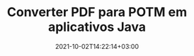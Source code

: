 ---
############################# Static ############################
layout: "autogen-gist"
date: 2021-10-02T14:22:14+03:00
draft: false
path: "pt/total/java/conversion/pdf-to-potm/"
other_out_formats: "DOC DOCX DOCM DOT DOTX DOTM TXT RTF HTML HTM MHTML MHT XLS XLSX XLSM XLSB XLT XLTX XLTM XLAM CSV TSV DIF SXC FODS PPT PPTX PPTM PPS PPSX PPSM POT POTX POTM ODT OTT OTP ODP ODS EMZ WMZ SVG SVGZ XPS TEX DCM WMF EMF BMP PNG GIF JPEG TIFF ICO WEBP JP2 TGA PSB PSD EPUB MD DICOM FODP JPG"
ad_headline: "Converter PDF para POTM | Java"
ad_description: "A solução de conversão de documentos PDF para POTM mais precisa para aplicativos Java."

############################# Head ############################
head_title: "Converter PDF para POTM em Java – API de conversão de PDF"
head_description: "Converta PDF para POTM em aplicativos Java. API de conversão rápida e precisa de PDF para POTM para Java para converter PDF em documentos, imagens e mais de 100 outros formatos de arquivo."

############################# Header ############################
title: "Converter PDF para POTM em aplicativos Java"
description: "Converta arquivos PDF para POTM em aplicativos Java usando recursos flexíveis de conversão de documentos para manipular a aparência do formato do documento convertido. Converta facilmente todo o documento de uma só vez ou escolha páginas específicas do arquivo PDF com base nos números de página ou intervalos de páginas seletivos e converta para uma ampla variedade de formatos de documentos suportados, como documentos de processamento de texto, planilhas do Excel, apresentações do PowerPoint, Photoshop, eBook, web e imagens."

############################# SubMenu ############################
submenu:
    enable: false

############################# Content ############################
content:
    enable: true
    block:
    - title_left: "Como converter PDF para POTM em Java"
      content_left: |
          Execute arquivos PDF para conversão de arquivos POTM em Java usando três etapas simples. Usando o exemplo de código abaixo - visualize o documento convertido como está ou renderize-o para visualizar como um arquivo HTML sem instalar nenhum software externo.

          -   Crie uma nova instância da classe **Converter** e carregue o arquivo PDF
          -   Defina **ConvertOptions** para o tipo de arquivo POTM
          -   Chame o método **Convert** da instância de classe **Converter** para conversão em POTM
          -   Definir opções para visualizador de HTML
          -   Crie o objeto **Viewer** para visualizar o POTM convertido como HTML
          
      title_right: "Instruções de download e instalação"
      content_right: |
          Você precisa dos namespaces `GroupDocs.Conversion` e `GroupDocs.Viewer` para converter entre mais de 100 documentos e formatos de arquivo de imagem como PDF, Microsoft Word, Excel, PowerPoint, Project, Visio, Outlook, HTML e diagramas. Explore outras [APIs Java para documentos do Office](https://products.conholdate.com/total/java/) oferecidas pela Conholdate.Total.
          
          Obtenha os respectivos arquivos de montagem do [Transferências](https://downloads.conholdate.com/total/java) ou busque o pacote inteiro do [Maven](https://repository.conholdate.com/webapp/#/artifacts/browse/tree/General/repo) para adicionar `Conholdate.Total` diretamente em sua área de trabalho.
          
      gisthash: "1b2b5b5a97415ef538ac358347f27174"
      gistfile: "pdf-to-word-conversion-in-java-and-html-viewer.java"

    - title_left: "Converter PDF para documentos do Word em Java"
      content_left: |
          Fica mais fácil converter de PDF para um documento do Word em aplicativos baseados em Java com APIs Conholdate.Total. O arquivo PDF se transforma perfeitamente em um arquivo Word (DOCX) e oferece suporte a um conjunto adicional de recursos de formatação de documentos para personalizar o layout do arquivo de saída para atender às suas necessidades. Você pode editar facilmente o conteúdo, como texto, tabelas, imagens e listas do documento Word convertido.

          -   Crie uma nova instância da classe **Converter** e carregue **PDF** como arquivo de entrada
          -   Instancie **WordProcessingConvertOptions** como a opção de conversão
          -   Chame o método **Convert** da instância de classe **Converter** para conversão em **DOCX**
          
      title_right: "Extração de informações do documento de origem"
      content_right: |
          O recurso de extração de informações de documentos não apenas permite obter as informações básicas sobre o arquivo do documento de origem, mas também suporta a extração de algumas informações valiosas específicas do formato de arquivo, como datas de início e término de um arquivo do Microsoft Project, quaisquer restrições de impressão em um documento PDF, lista de pastas incluídas em um arquivo de dados do Outlook etc.

          Converta formatos de arquivo de documentos populares em diferentes sistemas operacionais, como Windows, Linux ou macOS, enquanto usa ambientes de desenvolvimento como NetBeans, IntelliJ IDEA e Eclipse.
          
      gisthash: "1b2b5b5a97415ef538ac358347f27174"
      gistfile: "pdf-to-word-conversion.java"

    - title_left: "Converter PDF para Excel em Java"
      content_left: |
          Transforme planilhas de PDF em Excel usando algumas linhas de código Java. O conteúdo de um arquivo PDF é convertido em linhas e colunas de uma planilha do Excel que pode ser editada facilmente conforme sua necessidade. Um arquivo PDF pode ser convertido nesses formatos de planilha (XLS, XLSX, XLSM, XLSB, XLTX, XLT), OpenDocument (ODS, OTS) e Apple iWork Numbers.

          -   Crie uma nova instância da classe **Converter** e carregue **PDF** como arquivo de entrada
          -   Instancie **SpreadsheetConvertOptions** como a opção de conversão
          -   Chame o método **Convert** da instância de classe **Converter** para conversão em **XLSX**
        
      title_right: "Cache de resultados de documentos convertidos"
      content_right: |
          Em alguns casos, o tamanho do documento convertido é maior e leva tempo para ser convertido. A biblioteca de conversão de documentos oferece o recurso de cache para gerenciar com eficiência tais situações e acelerar o processo de conversão repetitivo. Habilite a interface ICache para trabalhar com implementação de cache personalizada usando o ponto de extensão e controle a conversão de cache, como preferir.

          O resultado da conversão é salvo na unidade local por padrão, mas qualquer tipo de armazenamento em cache pode ser suportado pela implementação das interfaces apropriadas, como Amazon S3, Dropbox, Google Drive, Windows Azure, Reddis ou qualquer outra.
          
      gisthash: "1b2b5b5a97415ef538ac358347f27174"
      gistfile: "pdf-to-excel-conversion.java"

    - title_left: "Converter PDF para PowerPoint em Java"
      content_left: |
          Converter slides de PDF para PowerPoint (PPT, PPTX) é mais rápido com o Conholdate.Total para APIs Java. Uma vez convertido, você pode editar facilmente as apresentações e slides do PowerPoint no Microsoft PowerPoint.

          -   Crie uma nova instância da classe **Converter** e carregue **PDF** como arquivo de entrada
          -   Instancie **PresentationConvertOptions** como a opção de conversão
          -   Chame o método **Convert** da instância de classe **Converter** para conversão em **PPTX**
          
      title_right: "Carregar e converter documentos localizados remotamente"
      content_right: |
          Usando Conholdate.Total para Java – os desenvolvedores podem carregar e converter documentos de vários locais remotos e recursos de armazenamento de documentos na nuvem, como Amazon S3, Microsoft Azure Blob, FTP, disco local, fluxo ou uma URL simples. Você só precisa especificar o método para obter o fluxo de documentos localizado remotamente e, em seguida, passá-lo para a classe Converter como construtor.
          
          A [Biblioteca de conversão Java PDF](https://products.groupdocs.com/conversion/java/) também suporta o carregamento e a conversão de documentos protegidos por senha em seus aplicativos baseados em Java.
          
      gisthash: "1b2b5b5a97415ef538ac358347f27174"
      gistfile: "pdf-to-powerpoint-conversion.java"

    - title_left: "Converter PDF em Imagens em Java"
      content_left: |
          Converta PDF para formatos de imagem como JPG, PNG, GIF, BMP, TIFF e muitos outros com qualidade e resolução de imagem precisas. Transforme o arquivo PDF inteiro ou escolha entre algumas páginas selecionadas para converter nas imagens.

          -   Crie uma nova instância da classe **Converter** e carregue **PDF** como arquivo de entrada
          -   Declare o delegado **SavePageStream** para salvar a página do documento convertido no fluxo
          -   Especifique **JPG** como o formato de saída desejado passando o objeto **ImageConvertOptions** para ele
          -   Chame o método **Convert** da instância de classe **Converter** para conversão em **JPG**
          
      title_right: "Adicionar marcas d'água de texto ou imagem a documentos"
      content_right: |
          Converta documentos com precisão exatamente como o arquivo original e aplique marcas d'água de texto ou imagem às páginas do documento convertido. Carimbe as marcas d'água de forma inteligente usando um punhado de opções de marca d'água para gerenciar fonte, cor, largura, altura, ângulo de rotação, transparência e colocar a marca d'água no plano de fundo das páginas do documento.
          
          A detecção automática do formato do documento de origem é outro recurso útil para recuperar a própria extensão do arquivo em alguns casos em que o arquivo de origem é apresentado na forma de fluxo de bytes. Os desenvolvedores também podem obter uma lista completa de todos os formatos de conversão suportados ao converter um documento em outro formato de arquivo chamando o método **GetPossibleConversions** do objeto Converter.
          
      gisthash: "1b2b5b5a97415ef538ac358347f27174"
      gistfile: "pdf-to-image-conversion.java"

############################# About Formats ############################
about_formats:
    enable: false
############################# More Formats ############################
more_formats:
    enable: true
    auto: false
    other_out_formats: DOC DOCX DOCM DOT DOTX DOTM TXT RTF HTML HTM MHTML MHT XLS XLSX XLSM XLSB XLT XLTX XLTM XLAM CSV TSV DIF SXC FODS PPT PPTX PPTM PPS PPSX PPSM POT POTX POTM ODT OTT OTP ODP ODS EMZ WMZ SVG SVGZ XPS TEX DCM WMF EMF BMP PNG GIF JPEG TIFF ICO WEBP JP2 TGA PSB PSD EPUB MD DICOM FODP JPG
############################# Back to top ###############################
back_to_top:
  enable: true
---